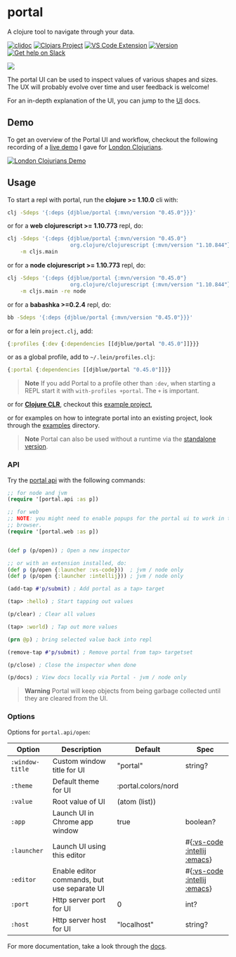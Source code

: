 # portal

A clojure tool to navigate through your data.

[![cljdoc][cljdoc-badge]][cljdoc]
[![Clojars Project][clojars-badge]][clojars]
[![VS Code Extension][vscode-badge]][vscode]
[![Version][intellij-badge]][intellij]
[![Get help on Slack][clojurians-badge]][clojurians]

<a target="_blank" href="https://djblue.github.io/portal/">
<picture>
  <source media="(prefers-color-scheme: dark)" srcset="https://user-images.githubusercontent.com/1986211/196015562-238cf450-6467-451c-a985-04c7a9b49dba.png">
  <source media="(prefers-color-scheme: light)" srcset="https://user-images.githubusercontent.com/1986211/196015567-74ba9153-341a-4fd7-be47-2c26f0c88c2e.png">
  <img src="https://user-images.githubusercontent.com/1986211/196015562-238cf450-6467-451c-a985-04c7a9b49dba.png">
</picture>
</a>

The portal UI can be used to inspect values of various shapes and sizes. The UX
will probably evolve over time and user feedback is welcome!

For an in-depth explanation of the UI, you can jump to the [UI][ui-concepts]
docs.

## Demo

To get an overview of the Portal UI and workflow, checkout the following
recording of a [live demo][live-demo] I gave for [London
Clojurians][london-clojurians].

<a target="_blank" href="https://www.youtube.com/watch?v=Tj-iyDo3bq0">
<img src="https://img.youtube.com/vi/Tj-iyDo3bq0/hqdefault.jpg" alt="London Clojurians Demo" />
</a>

## Usage

To start a repl with portal, run the **clojure >= 1.10.0** cli with:

```bash
clj -Sdeps '{:deps {djblue/portal {:mvn/version "0.45.0"}}}'
```

or for a **web** **clojurescript >= 1.10.773** repl, do:

```bash
clj -Sdeps '{:deps {djblue/portal {:mvn/version "0.45.0"}
                    org.clojure/clojurescript {:mvn/version "1.10.844"}}}' \
    -m cljs.main
```

or for a **node** **clojurescript >= 1.10.773** repl, do:

```bash
clj -Sdeps '{:deps {djblue/portal {:mvn/version "0.45.0"}
                    org.clojure/clojurescript {:mvn/version "1.10.844"}}}' \
    -m cljs.main -re node
```

or for a **babashka >=0.2.4** repl, do:

```bash
bb -Sdeps '{:deps {djblue/portal {:mvn/version "0.45.0"}}}'
```

or for a lein `project.clj`, add:

```clojure
{:profiles {:dev {:dependencies [[djblue/portal "0.45.0"]]}}}
```

or as a global profile, add to `~/.lein/profiles.clj`:

```clojure
{:portal {:dependencies [[djblue/portal "0.45.0"]]}}
```

> **Note**
> If you add Portal to a profile other than `:dev`, when starting a REPL
> start it with `with-profiles +portal`. The `+` is important.

or for [**Clojure CLR**][clojure-clr], checkout this [example project](./examples/clr),

or for examples on how to integrate portal into an existing project, look
through the [examples](./examples) directory.

> **Note**
> Portal can also be used without a runtime via the [standalone version](./doc/guides/standalone.md).

### API

Try the [portal api](./src/portal/api.cljc) with the following commands:

```clojure
;; for node and jvm
(require '[portal.api :as p])

;; for web
;; NOTE: you might need to enable popups for the portal ui to work in the
;; browser.
(require '[portal.web :as p])


(def p (p/open)) ; Open a new inspector

;; or with an extension installed, do:
(def p (p/open {:launcher :vs-code}))  ; jvm / node only
(def p (p/open {:launcher :intellij})) ; jvm / node only

(add-tap #'p/submit) ; Add portal as a tap> target

(tap> :hello) ; Start tapping out values

(p/clear) ; Clear all values

(tap> :world) ; Tap out more values

(prn @p) ; bring selected value back into repl

(remove-tap #'p/submit) ; Remove portal from tap> targetset

(p/close) ; Close the inspector when done

(p/docs) ; View docs locally via Portal - jvm / node only
```

> **Warning**
> Portal will keep objects from being garbage collected until they are cleared
> from the UI.

### Options

Options for `portal.api/open`:

| Option          | Description                                 | Default             | Spec                                                                        |
|-----------------|---------------------------------------------|---------------------|-----------------------------------------------------------------------------|
| `:window-title` | Custom window title for UI                  | "portal"            | string?                                                                     |
| `:theme`        | Default theme for UI                        | :portal.colors/nord |                                                                             |
| `:value`        | Root value of UI                            | (atom (list))       |                                                                             |
| `:app`          | Launch UI in Chrome app window              | true                | boolean?                                                                    |
| `:launcher`     | Launch UI using this editor                 |                     | #{[:vs-code][vs-code-docs] [:intellij][intellij-docs] [:emacs][emacs-docs]} |
| `:editor`       | Enable editor commands, but use separate UI |                     | #{[:vs-code][vs-code-docs] [:intellij][intellij-docs] [:emacs][emacs-docs]} |
| `:port`         | Http server port for UI                     | 0                   | int?                                                                        |
| `:host`         | Http server host for UI                     | "localhost"         | string?                                                                     |


For more documentation, take a look through the [docs][docs].

[cljdoc]: https://cljdoc.org/d/djblue/portal/CURRENT
[cljdoc-badge]: https://cljdoc.org/badge/djblue/portal
[clojars]: https://clojars.org/djblue/portal
[clojars-badge]: https://img.shields.io/clojars/v/djblue/portal?color=380036
[vscode]: https://marketplace.visualstudio.com/items?itemName=djblue.portal
[vscode-badge]: https://img.shields.io/visual-studio-marketplace/v/djblue.portal?label=vs-code&color=007ACC&logo=vs
[intellij]: https://plugins.jetbrains.com/plugin/18467-portal
[intellij-badge]: https://img.shields.io/jetbrains/plugin/v/18467?label=intellij

[clojurians]: https://clojurians.slack.com/channels/portal
[clojurians-badge]: https://img.shields.io/badge/slack-clojurians%20%23portal-4A154B?color=63B132

[live-demo]: https://www.youtube.com/watch?v=Tj-iyDo3bq0
[london-clojurians]: https://www.youtube.com/channel/UC-pYfofTyvVDMwM4ttfFGqw
[docs]: https://cljdoc.org/d/djblue/portal/0.45.0/doc/ui-concepts
[ui-concepts]: https://cljdoc.org/d/djblue/portal/0.45.0/doc/ui-concepts

[vs-code-docs]: ./doc/editors/vs-code.md
[intellij-docs]: ./doc/editors/intellij.md
[emacs-docs]: ./doc/editors/emacs.md#xwidget-webkit-embed

[clojure-clr]: https://github.com/clojure/clojure-clr
